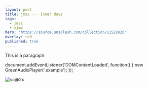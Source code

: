 ```yaml
---
layout: post
title: jmzx ··· inner days
tags:
  - jmzx
  - xjmz
hero: 'https://source.unsplash.com/collection/11528826'
overlay: red
published: true
---
```

<p>This is a paragraph</p>

<link rel="stylesheet" href="https://www.jmzx.uk/assets/css/main.min.css">
<script src="https://www.jmzx.uk/assets/js/app.js"></script>

<div class="example">
  <audio crossorigin>
    <source src="https://www.jmzx.uk/uploads/audio/A-102-In-a-day.mp3" type="audio/mpeg">
  </audio>
</div>
document.addEventListener('DOMContentLoaded', function() {
  new GreenAudioPlayer('.example');
});

![sc@2x](https://user-images.githubusercontent.com/1854925/89157177-494fd200-d596-11ea-9549-4ea8c55098f4.png)
